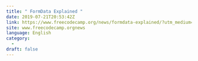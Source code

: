 ```yaml
---
title: " FormData Explained "
date: 2019-07-21T20:53:42Z
link: https://www.freecodecamp.org/news/formdata-explained/?utm_medium=RSS&utm_source=news.12bit.vn
site: www.freecodecamp.orgnews
language: English
category:
  -   
draft: false
---
```

